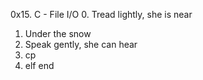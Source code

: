 0x15. C - File I/O
0. Tread lightly, she is near
1. Under the snow
2. Speak gently, she can hear
3. cp
4. elf
end
